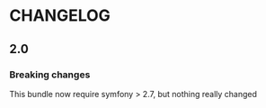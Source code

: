 CHANGELOG
===================

## 2.0
### Breaking changes
This bundle now require symfony > 2.7, but nothing really changed
